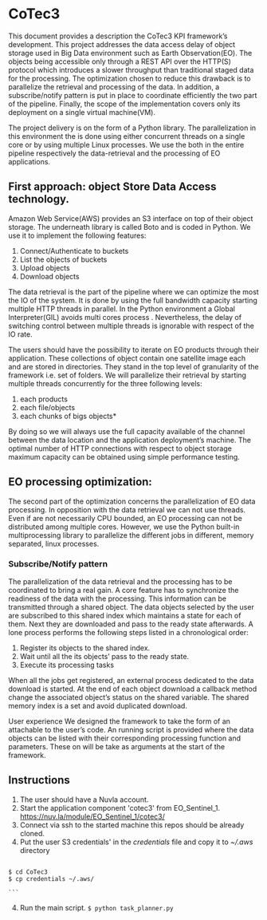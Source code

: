 CoTec3
===============================

This document provides a description the CoTec3 KPI framework’s development. This project addresses the data access delay of object storage used in Big Data environment such as Earth Observation(EO). The objects being accessible only through a REST API over the HTTP(S) protocol which introduces a slower throughput than traditional staged data for the processing. The optimization chosen to reduce this drawback is to parallelize the retrieval and processing of the data. In addition, a subscribe/notify pattern is put in place to coordinate efficiently the two part of the pipeline.  Finally, the scope of the implementation covers only its deployment on a single virtual machine(VM).

The project delivery is on the form of a Python library. The parallelization in this environment the is done using either concurrent threads on a single core or by using multiple Linux processes. We use the both in the entire pipeline respectively the data-retrieval and the processing of EO applications.

## First approach: object Store Data Access technology.
Amazon Web Service(AWS) provides an S3 interface on top of their object storage. The underneath library is called Boto and is coded in Python. We use it to implement the following features:

 1. Connect/Authenticate to buckets
 1. List the objects of buckets
 1. Upload objects
 1. Download objects

 The data retrieval is the part of the pipeline where we can optimize the most the IO of the system. It is done by using the full bandwidth capacity starting multiple HTTP threads in parallel. In the Python environment a Global Interpreter(GIL) avoids multi cores process . Nevertheless, the delay of switching control between multiple threads is ignorable with respect of the IO rate.

 The users should have the possibility to iterate on EO products through their application. These collections of object contain one satellite image each and are stored in directories. They stand in the top level of granularity of the framework i.e. set of folders. We will parallelize their retrieval by starting multiple threads concurrently for the three following levels:

 1. each products
 2. each file/objects
 3. each chunks of bigs objects*

 By doing so we will always use the full capacity available of the channel between the data location and the application deployment’s machine. The optimal number of HTTP connections with respect to object storage maximum capacity can be obtained using simple performance testing.


 ## EO processing optimization:
 The second part of the optimization concerns the parallelization of EO data processing. In opposition with the data retrieval we can not use threads. Even if are not necessarily CPU bounded, an EO processing can not be distributed among multiple cores. However, we use the Python built-in multiprocessing library to parallelize the different jobs in different, memory separated, linux processes.      


 ### Subscribe/Notify pattern
 The parallelization of the data retrieval and the processing has to be coordinated to bring a real gain. A core feature has to synchronize the readiness of the data with the processing. This information can be transmitted through a shared object. The data objects selected by the user are subscribed to this shared index which maintains a state for each of them. Next they are downloaded and pass to the ready state afterwards. A lone process performs the following steps listed in a chronological order:

 1. Register its objects to the shared index.
 2. Wait until all the its objects’ pass to the ready state.
 3. Execute its processing tasks

 When all the jobs get registered, an external process dedicated to the data download is started. At the end of each object download a callback method change the associated object’s status on the shared variable. The shared memory index is a set and avoid duplicated download.

User experience
We designed the framework to take the form of an attachable to the user’s code. An running script is provided where the data objects can be listed with their corresponding processing function and parameters. These on will be take as arguments at the start of the framework.


## Instructions

  1. The user should have a Nuvla account.
  2. Start the application component 'cotec3' from EO_Sentinel_1.
    https://nuv.la/module/EO_Sentinel_1/cotec3/
  4. Connect via ssh to the started machine this repos should be already cloned.
  3. Put the user S3 credentials' in the *credentials* file and
     copy it to *~/.aws* directory
     ```
    $ cd CoTec3
    $ cp credentials ~/.aws/

    ```
  4. Run the main script.
    ```
    $ python task_planner.py
    ```
